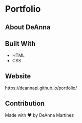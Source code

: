 # Portfolio

## About DeAnna

## Built With
* HTML
* CSS

## Website
https://deannapi.github.io/portfolio/

## Contribution
Made with ❤️ by DeAnna Martinez
